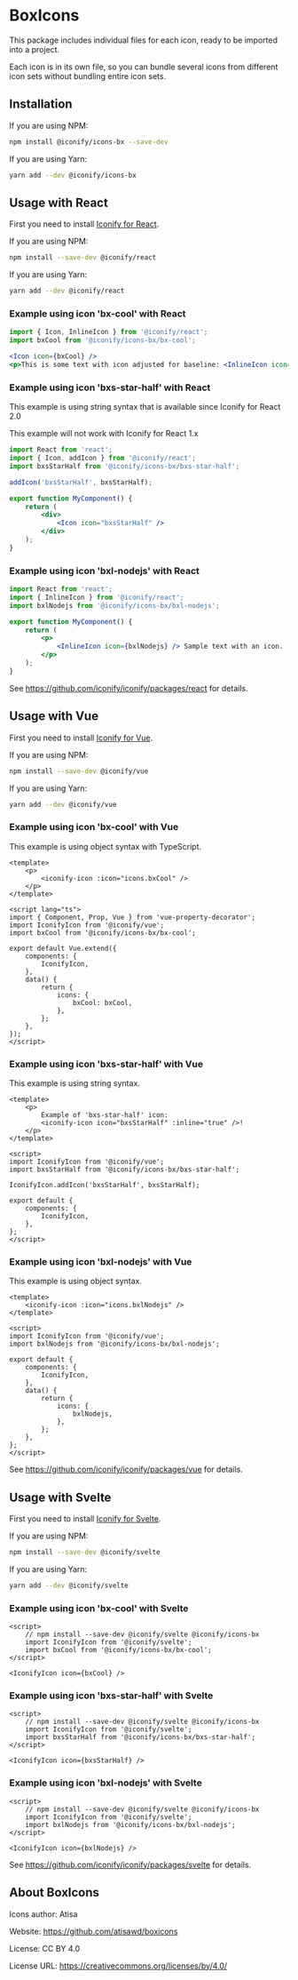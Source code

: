# BoxIcons

This package includes individual files for each icon, ready to be imported into a project.

Each icon is in its own file, so you can bundle several icons from different icon sets without bundling entire icon sets.

## Installation

If you are using NPM:

```bash
npm install @iconify/icons-bx --save-dev
```

If you are using Yarn:

```bash
yarn add --dev @iconify/icons-bx
```

## Usage with React

First you need to install [Iconify for React](https://github.com/iconify/iconify/packages/react).

If you are using NPM:

```bash
npm install --save-dev @iconify/react
```

If you are using Yarn:

```bash
yarn add --dev @iconify/react
```

### Example using icon 'bx-cool' with React

```js
import { Icon, InlineIcon } from '@iconify/react';
import bxCool from '@iconify/icons-bx/bx-cool';
```

```jsx
<Icon icon={bxCool} />
<p>This is some text with icon adjusted for baseline: <InlineIcon icon={bxCool} /></p>
```

### Example using icon 'bxs-star-half' with React

This example is using string syntax that is available since Iconify for React 2.0

This example will not work with Iconify for React 1.x

```jsx
import React from 'react';
import { Icon, addIcon } from '@iconify/react';
import bxsStarHalf from '@iconify/icons-bx/bxs-star-half';

addIcon('bxsStarHalf', bxsStarHalf);

export function MyComponent() {
	return (
		<div>
			<Icon icon="bxsStarHalf" />
		</div>
	);
}
```

### Example using icon 'bxl-nodejs' with React

```jsx
import React from 'react';
import { InlineIcon } from '@iconify/react';
import bxlNodejs from '@iconify/icons-bx/bxl-nodejs';

export function MyComponent() {
	return (
		<p>
			<InlineIcon icon={bxlNodejs} /> Sample text with an icon.
		</p>
	);
}
```

See https://github.com/iconify/iconify/packages/react for details.

## Usage with Vue

First you need to install [Iconify for Vue](https://github.com/iconify/iconify/packages/vue).

If you are using NPM:

```bash
npm install --save-dev @iconify/vue
```

If you are using Yarn:

```bash
yarn add --dev @iconify/vue
```

### Example using icon 'bx-cool' with Vue

This example is using object syntax with TypeScript.

```vue
<template>
	<p>
		<iconify-icon :icon="icons.bxCool" />
	</p>
</template>

<script lang="ts">
import { Component, Prop, Vue } from 'vue-property-decorator';
import IconifyIcon from '@iconify/vue';
import bxCool from '@iconify/icons-bx/bx-cool';

export default Vue.extend({
	components: {
		IconifyIcon,
	},
	data() {
		return {
			icons: {
				bxCool: bxCool,
			},
		};
	},
});
</script>
```

### Example using icon 'bxs-star-half' with Vue

This example is using string syntax.

```vue
<template>
	<p>
		Example of 'bxs-star-half' icon:
		<iconify-icon icon="bxsStarHalf" :inline="true" />!
	</p>
</template>

<script>
import IconifyIcon from '@iconify/vue';
import bxsStarHalf from '@iconify/icons-bx/bxs-star-half';

IconifyIcon.addIcon('bxsStarHalf', bxsStarHalf);

export default {
	components: {
		IconifyIcon,
	},
};
</script>
```

### Example using icon 'bxl-nodejs' with Vue

This example is using object syntax.

```vue
<template>
	<iconify-icon :icon="icons.bxlNodejs" />
</template>

<script>
import IconifyIcon from '@iconify/vue';
import bxlNodejs from '@iconify/icons-bx/bxl-nodejs';

export default {
	components: {
		IconifyIcon,
	},
	data() {
		return {
			icons: {
				bxlNodejs,
			},
		};
	},
};
</script>
```

See https://github.com/iconify/iconify/packages/vue for details.

## Usage with Svelte

First you need to install [Iconify for Svelte](https://github.com/iconify/iconify/packages/svelte).

If you are using NPM:

```bash
npm install --save-dev @iconify/svelte
```

If you are using Yarn:

```bash
yarn add --dev @iconify/svelte
```

### Example using icon 'bx-cool' with Svelte

```svelte
<script>
    // npm install --save-dev @iconify/svelte @iconify/icons-bx
    import IconifyIcon from '@iconify/svelte';
    import bxCool from '@iconify/icons-bx/bx-cool';
</script>

<IconifyIcon icon={bxCool} />
```

### Example using icon 'bxs-star-half' with Svelte

```svelte
<script>
    // npm install --save-dev @iconify/svelte @iconify/icons-bx
    import IconifyIcon from '@iconify/svelte';
    import bxsStarHalf from '@iconify/icons-bx/bxs-star-half';
</script>

<IconifyIcon icon={bxsStarHalf} />
```

### Example using icon 'bxl-nodejs' with Svelte

```svelte
<script>
    // npm install --save-dev @iconify/svelte @iconify/icons-bx
    import IconifyIcon from '@iconify/svelte';
    import bxlNodejs from '@iconify/icons-bx/bxl-nodejs';
</script>

<IconifyIcon icon={bxlNodejs} />
```

See https://github.com/iconify/iconify/packages/svelte for details.

## About BoxIcons

Icons author: Atisa

Website: https://github.com/atisawd/boxicons

License: CC BY 4.0

License URL: https://creativecommons.org/licenses/by/4.0/
